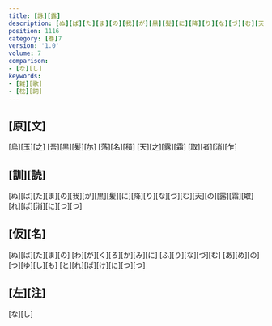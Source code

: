 ```yaml
---
title: [詠][露]
description: [ぬ][ば][た][ま][の][我][が][黒][髪][に][降][り][な][づ][む][天][の][露][霜][取][れ][ば][消][に][つ][つ]
position: 1116
category: [巻]7
version: '1.0'
volume: 7
comparison:
- [な][し]
keywords:
- [雑][歌]
- [枕][詞]
---
```


## [原][文]

[烏][玉][之] [吾][黒][髪][尓] [落][名][積] [天][之][露][霜] [取][者][消][乍]

## [訓][読]

[ぬ][ば][た][ま][の][我][が][黒][髪][に][降][り][な][づ][む][天][の][露][霜][取][れ][ば][消][に][つ][つ]

## [仮][名]

[ぬ][ば][た][ま][の] [わ][が][く][ろ][か][み][に] [ふ][り][な][づ][む] [あ][め][の][つ][ゆ][し][も] [と][れ][ば][け][に][つ][つ]

## [左][注]

[な][し]
